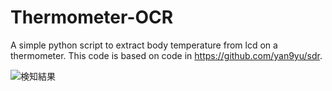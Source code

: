 # Thermometer-OCR
A simple python script to extract body temperature from lcd on a thermometer.
This code is based on code in https://github.com/yan9yu/sdr.

![検知結果](https://github.com/monoxit/Thermometer-OCR/blob/images/taionkei.jpg)
